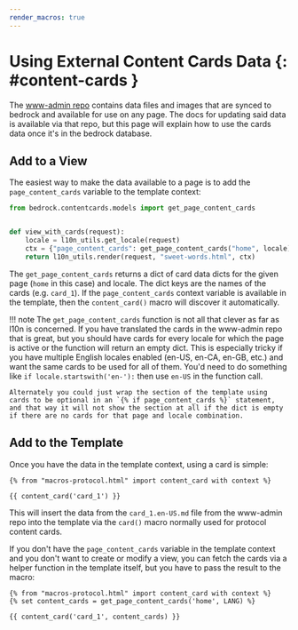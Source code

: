 ```yaml
---
render_macros: true
---
```


# Using External Content Cards Data {: #content-cards }

The [www-admin repo](https://www-admin.readthedocs.io/) contains data files and images that are synced to bedrock and available for use on any page. The docs for updating said data is available via that repo, but this page will explain how to use the cards data once it's in the bedrock database.

## Add to a View

The easiest way to make the data available to a page is to add the `page_content_cards` variable to the template context:

``` python
from bedrock.contentcards.models import get_page_content_cards


def view_with_cards(request):
    locale = l10n_utils.get_locale(request)
    ctx = {"page_content_cards": get_page_content_cards("home", locale)}
    return l10n_utils.render(request, "sweet-words.html", ctx)
```

The `get_page_content_cards` returns a dict of card data dicts for the given page (`home` in this case) and locale. The dict keys are the names of the cards (e.g. `card_1`). If the `page_content_cards` context variable is available in the template, then the `content_card()` macro will discover it automatically.

!!! note
    The `get_page_content_cards` function is not all that clever as far as l10n is concerned. If you have translated the cards in the www-admin repo that is great, but you should have cards for every locale for which the page is active or the function will return an empty dict. This is especially tricky if you have multiple English locales enabled (en-US, en-CA, en-GB, etc.) and want the same cards to be used for all of them. You'd need to do something like `if locale.startswith('en-'):` then use `en-US` in the function call.

    Alternately you could just wrap the section of the template using cards to be optional in an `{% if page_content_cards %}` statement, and that way it will not show the section at all if the dict is empty if there are no cards for that page and locale combination.

## Add to the Template

Once you have the data in the template context, using a card is simple:

``` jinja
{% from "macros-protocol.html" import content_card with context %}

{{ content_card('card_1') }}
```

This will insert the data from the `card_1.en-US.md` file from the www-admin repo into the template via the `card()` macro normally used for protocol content cards.

If you don't have the `page_content_cards` variable in the template context and you don't want to create or modify a view, you can fetch the cards via a helper function in the template itself, but you have to pass the result to the macro:

``` jinja
{% from "macros-protocol.html" import content_card with context %}
{% set content_cards = get_page_content_cards('home', LANG) %}

{{ content_card('card_1', content_cards) }}
```

